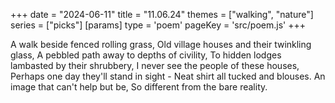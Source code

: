 +++
date = "2024-06-11"
title = "11.06.24"
themes = ["walking", "nature"]
series = ["picks"]
[params]
  type = 'poem'
  pageKey = 'src/poem.js'
+++

A walk beside fenced rolling grass,
Old village houses and their twinkling glass,
A pebbled path away to depths of civility,
To hidden lodges lambasted by their shrubbery,
I never see the people of these houses,
Perhaps one day they'll stand in sight -
Neat shirt all tucked and blouses.
An image that can't help but be,
So different from the bare reality.
